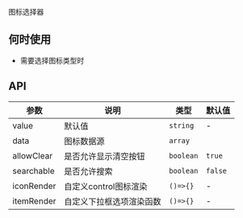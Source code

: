 图标选择器

## 何时使用

- 需要选择图标类型时

## API

| 参数        | 说明                       | 类型                      | 默认值       |
| ----------- | -------------------------- | ------------------------- | ------------ |
| value      | 默认值                   | `string`                 | -      |
| data | 图标数据源           | `array`     |
| allowClear       | 是否允许显示清空按钮 | `boolean`                 | `true`      |
| searchable       | 是否允许搜索 | `boolean`                 | `false`      |
| iconRender        | 自定义control图标渲染           | `()=>{}`  | - |
| itemRender        | 自定义下拉框选项渲染函数          | `()=>{}`  | - |

